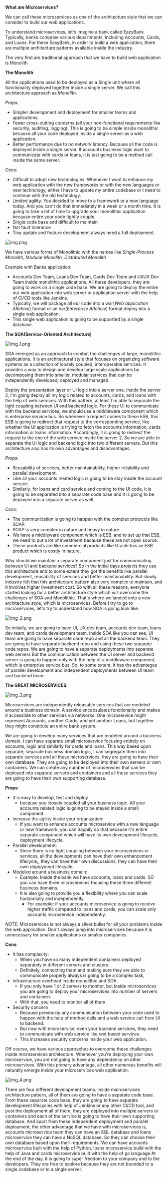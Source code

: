 
**What are Microservices?**


We can call these microservices as one of the architecture style that we can consider to build our web applications.


To understand microservices, let's imagine a bank called EazyBank
Typically, banks comprise various departments, including Accounts, Cards, and Loans.
For these EasyBank, in order to build a web application, there are multiple architecture patterns available inside the industry.

The very first are traditional approach that we have to build web application is Monolith

**The Monolith**

All the applications used to be deployed as a Single unit where all functionality deployed together inside a single server.
We call this architecture approach as *Monolith*.

*Props*:

- Simpler development and deployment for smaller teams and applications.
- Fewer cross-cutting concerns (all your non-functional requirements like security, auditing, logging). This is going to be simple inside monolithic because all your code deployed inside a single server as a web application.
- Better performance due to no network latency. Because all the code is deployed inside a single server. If accounts business logic want to communicate with cards or loans, it is just going to be a method call inside the same server.

*Cons*:

- Difficult to adopt new technologies. Whenever I want to enhance my web application with the new frameworks or with the new languages or new technology, either I have to update my entire codebase or I need to continue with the old technology.
- Limited agility. You decided to move to a framework or a new language today. And you can't do that immediately in a week or a month time. It is going to take a lot of time to upgrade your monolithic application because entire your code tightly couple.
- Single code base and difficult to maintain
- Not fault tolerance
- Tiny update and feature development always need a full deployment.

![img.png](img.png)

We have various forms of Monolithic with the names like *Single-Process Monolith, Modular Monolith, Distributed Monolith*

Example with Banks application:
- Accounts Dev Team, Loans Dev Team, Cards Dev Team and UI/UX Dev Team inside monolithic applications. All these developers, they are going to work on a single code base. We are going to deploy the entire our web application into web server or application server with the help of CI/CD tools like Jenkins.
- Typically, we will package all our code into a war(*Web application ARchive*) format or an ear(*Enterprise ARchive*) format deploy into a single web application.
- This single web application is going to be supported by a single database.

**The SOA(Service-Oriented Architecture)**

![img_1.png](img_1.png)


SOA emerged as an approach to combat the challenges of large, monolithic applications. It is an architectural style that focuses on organizing software systems as a collection of loosely coupled, interoperable services.
It provides a way to design and develop large scale applications by decomposing them into smaller, modular services that can be independently developed, deployed and managed.


Deploy the presentation layer or UI logic into a server one.
Inside the server 2, I'm going deploy all my logic related to accounts, cards, and loans with the help of web services.
With this pattern, at least I'm able to separate the tight coupling between UI and backend logic.
For these UI to communicate with the backend services, we should use a middleware component which is enterprise service bus.
So whenever a request comes to these ESB, this ESB is going to redirect that request to the corresponding service, like whether the UI application is trying to fetch the accounts information, cards information or loans information.
Accordingly, it is going to redirect the request to the one of the web service inside the server 2.
So we are able to separate the UI logic and backend logic into two different servers.
But this architecture also has its own advantages and disadvantages.

*Props*:

- Reusability of services, better maintainability, higher reliability and parallel development.
- Like all your accounts related logic is going to be stay inside the account service.
- Similarly, for loans and card service and coming to the UI code, it is going to be separated into a separate code base and  it is going to be deployed into a separate server as well.

*Cons*:

- The communication is going to happen with the complex protocols like SOAP.
- SOAP is very complex in nature and heavy in nature.
- We have a middleware component which is ESB, and to set up that ESB, we need to put a lot of investment because these are not open source.
- These products are like commercial products like Oracle has an ESB product which is costly in nature.


Why should we maintain a separate component just for communicating between UI and backend services?
So in the initial days projects they use this architecture and to some extent they got the benefits like parallel development, reusability of services and better maintainability.
But slowly industry felt that this architecture pattern also very complex to maintain, and it involves higher investment cost.
So with all these reasons, everyone started looking for a better architecture style which will overcome the challenges of SOA and Monolithic.
That's where we landed onto a new architecture style, which is microservices.
Before I try to go to microservices, let's try to understand how SOA is going look like.

![img_2.png](img_2.png)

So initially, we are going to have UI, UX dev team, accounts dev team, loans dev team, and  cards development team.
Inside SOA like you can see, UI team are going to have separate code repo and all the backend team.
They are going to have separate backend repo and using these two separate code repos.
We are going to have a separate deployments into separate web servers
But the communication between the UI server and backend server is going to happen only with the help of a middleware component, which is enterprise service bus.
So, to some extent, it has the advantages of parallel development and independent deployments between UI team and backend team.


**The GREAT MICROSERVICES**:

![img_3.png](img_3.png)

Microservices are independently releasable services that are modeled around a business domain.
A service encapsulates functionality and makes it accessible to other services via networks.
One microservice might represent Accounts, another Cards, and yet another Loans, but together they might constitute an entire bank system.

We are going to develop many services that are modeled around a business domain.
I can have separate small microservice focusing entirely on accounts, logic and similarly for cards and loans.
This way based upon separate, separate business domain logic, I can segregate them into separate services and all these microservices, they are going to have their own database.
They are going to be deployed into their own servers or own containers.
We can create any number of microservices that can be deployed into separate servers and containers and all these services they are going to have their own supporting database.

**Props**:

- It is easy to develop, test and deploy
    - because you loosely coupled all your business logic. All your accounts related logic is going to be stayed inside a small component.
- Increase the agility inside your organization:
    - If you want to enhance accounts microservice with a new language or new framework, you can happily do that because it's entire separate component which will have its own development lifecycle, deployment lifecycle.
- Parallel development:
    -  Since there is no tight coupling between your microservices or services, all the developments can have their own enhancement lifecycle,, they can have their own discussions, they can have their own deployment lifecycle.
- Modeled around a business domain:
    - Example: Inside the bank we have accounts, loans and cards. SO you can have three microservices focusing these three different business domains.
    - It is also going to provide you a flexibility where you can scale horizontally and independently.
        - For example: if your accounts microservice is going to receive higher traffic compared to loans and cards, you can scale only accounts microservice independently.


*NOTE*: Microservices is not always a silver bullet for all your problems inside the web application. Don't always jump into microservices because it is unnecessary for smaller applications or smaller companies.

**Cons**:

- It has complexity:
    - When you have so many independent containers deployed separately in different servers and clusters.
    - Definitely, connecting them and making sure they are able to communicate properly always is going to be a complex task,
- Infrastructure overhead inside monolithic and SOA.
    - If you only have 1 or 2 servers to monitor, but inside microservices you are going to deploy your microservices into number of servers and containers
    - With that, you need to monitor all of them
- Security concern
    - Because previously any communication between your code used to happen with the help of method calls and a web service call from UI to backend.
    - But now with microservice, even your backend services, they need to communicate with web service like rest based services.
    - This increases security concerns inside your web application.

Off course, we have various approaches to overcome these challenges inside microservices architecture.
Whenever you're deploying your own microservice, you are not going to have any dependency on other microservices.
With this primary advantage, all other numerous benefits will naturally emerge inside your microservices web application.

![img_4.png](img_4.png)

There are four different development teams. Inside microservices architecture pattern, all of them are going to have a separate code base.
From these separate code base, they are going to have separate development lifecycles with help of Jenkins or any other CI/CD tool, and post the deployment all of them, they are deployed into multiple servers or containers and each of the service is going to have their own supporting database.
And apart from these independent deployment and parallel deployment, the other advantage that we have with microservices is, accounts microservice team they can have an SQL database and loans microservice they can have a NoSQL database. So they can choose their own database based upon their requirements.
We can have accounts microservice built with the help of Python, loans microservice build with the help of Java and cards microservice built with the help of go language
At the end of the day, it is going to super freedom to your company and to the developers.
They are free to explore because they are not bounded to a single codebase or to a single server.

